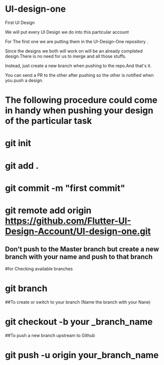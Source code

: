 # UI-design-one
First UI Design


We will put every UI Design we do into this particular account

For The first one we are putting them in the UI-Design-One repository .

Since the designs we both will work on will be an already completed design.There is no need for us to merge and all those stuffs.

Instead, just create a new branch when pushing to the repo.And that's it.

You can send a PR to the other after pushing so the other is notified when you push a design.



# The following procedure could come in handy when pushing your design of the particular task

# git init

# git add .

# git commit -m "first commit"

# git remote add origin https://github.com/Flutter-UI-Design-Account/UI-design-one.git

## Don't push to the Master branch but create a new branch with your name and push to that branch

#for Checking available branches

# git branch

##To create or switch to your branch (Name the branch with your Nane)
# git checkout -b your _branch_name

##To push a new branch upstream to Github
# git push -u origin your_branch_name


